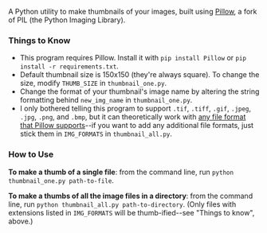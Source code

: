 A Python utility to make thumbnails of your images, built using [Pillow](//pillow.readthedocs.org/), a fork of PIL (the Python Imaging Library).

### Things to Know
- This program requires Pillow. Install it with `pip install Pillow` or `pip install -r requirements.txt`.
- Default thumbnail size is 150x150 (they're always square). To change the size, modify `THUMB_SIZE` in `thumbnail_one.py`.
- Change the format of your thumbnail's image name by altering the string formatting behind `new_img_name` in `thumbnail_one.py`.
- I only bothered telling this program to support `.tif`, `.tiff`, `.gif`, `.jpeg`, `.jpg`, `.png`, and `.bmp`, but it can theoretically work with [any file format that Pillow supports](//pillow.readthedocs.org/handbook/image-file-formats.html)--if you want to add any additional file formats, just stick them in `IMG_FORMATS` in `thumbnail_all.py`.

### How to Use

**To make a thumb of a single file**: from the command line, run `python thumbnail_one.py path-to-file`.

**To make a thumbs of all the image files in a directory**: from the command line, run `python thumbnail_all.py path-to-directory`. (Only files with extensions listed in `IMG_FORMATS` will be thumb-ified--see "Things to know", above.)
